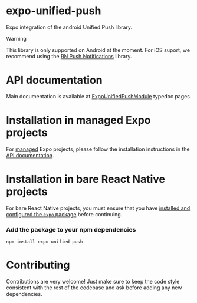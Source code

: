 # expo-unified-push

Expo integration of the android Unified Push library.

> [!WARNING]  
> This library is only supported on Android at the moment. For iOS suport, we recommend using the [RN Push Notifications](https://github.com/react-native-push-notification/ios) library.

# API documentation

Main documentation is available at [ExpoUnifiedPushModule](https://juandjara.github.io/expo-unified-push/classes/ExpoUnifiedPushModule.html) typedoc pages.

# Installation in managed Expo projects

For [managed](https://docs.expo.dev/archive/managed-vs-bare/) Expo projects, please follow the installation instructions in the [API documentation](#api-documentation).

# Installation in bare React Native projects

For bare React Native projects, you must ensure that you have [installed and configured the `expo` package](https://docs.expo.dev/bare/installing-expo-modules/) before continuing.

### Add the package to your npm dependencies

```
npm install expo-unified-push
```

# Contributing

Contributions are very welcome! Just make sure to keep the code style consistent with the rest of the codebase and ask before adding any new dependencies.
